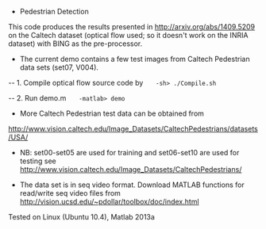 - Pedestrian Detection

This code produces the results presented in 
<http://arxiv.org/abs/1409.5209>
on the Caltech dataset (optical flow used; so it doesn't work on the INRIA dataset)
with BING as the pre-processor. 



- The current demo contains a few test images from Caltech Pedestrian data sets
(set07, V004). 

-- 1. Compile optical flow source code by
`	-sh> ./Compile.sh`

-- 2. Run demo.m
`	-matlab> demo`

- More Caltech Pedestrian test data can be obtained from 

<http://www.vision.caltech.edu/Image_Datasets/CaltechPedestrians/datasets/USA/>
   
- NB: set00-set05 are used for training and set06-set10 are used for testing
       see <http://www.vision.caltech.edu/Image_Datasets/CaltechPedestrians/>
       
- The data set is in seq video format. Download MATLAB functions for read/write
       seq video files from <http://vision.ucsd.edu/~pdollar/toolbox/doc/index.html>
   

Tested on Linux (Ubuntu 10.4), Matlab 2013a
